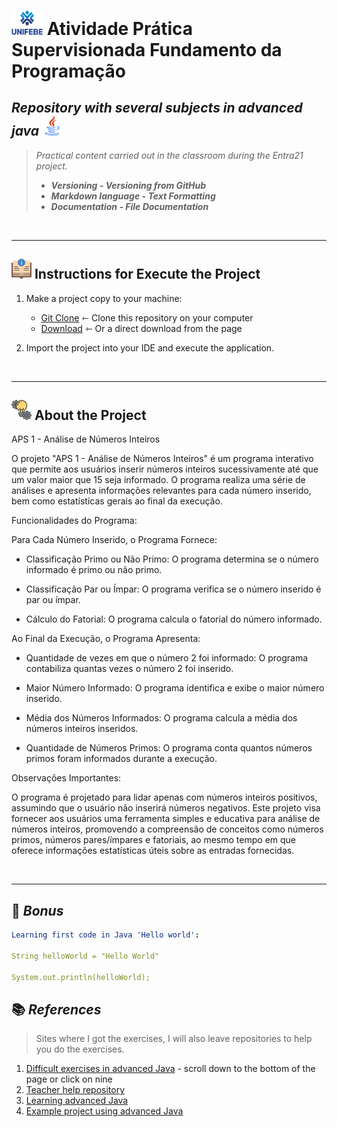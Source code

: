 # <img width="50px" src="icons/unifebe-logo-vertical.png" alt="Logo hDCHost" class="logo"> Atividade Prática Supervisionada Fundamento da Programação

## _Repository with several subjects in advanced java <img src="icons/java.png" alt="Logo hDCHost" class="logo">_

> _Practical content carried out in the classroom during the Entra21 project._
>
> - **_Versioning - Versioning from GitHub_**
> - **_Markdown language - Text Formatting_**
> - **_Documentation - File Documentation_**

<br>

---

## ![](/icons/instrucoes.png) Instructions for Execute the Project 

1. Make a project copy to your machine: 
    - [Git Clone](https://github.com/ArthurEstevan/Unifebe_Project_CandyStore_2023) ⇽ Clone this repository on your computer
    - [Download](https://github.com/ArthurEstevan/Atividade_Pratica_Supervisionada_Fundamento_Programacao/archive/refs/heads/main.zip) ⇽ Or a direct download from the page 

2. Import the project into your IDE and execute the application.

<br>

---

## ![](/icons/icon_conceito.png) About the Project

APS 1 - Análise de Números Inteiros

O projeto "APS 1 - Análise de Números Inteiros" é um programa interativo que permite aos usuários inserir números inteiros sucessivamente até que um valor maior que 15 seja informado. O programa realiza uma série de análises e apresenta informações relevantes para cada número inserido, bem como estatísticas gerais ao final da execução.

Funcionalidades do Programa:

Para Cada Número Inserido, o Programa Fornece:

- Classificação Primo ou Não Primo: O programa determina se o número informado é primo ou não primo.

- Classificação Par ou Ímpar: O programa verifica se o número inserido é par ou ímpar.

- Cálculo do Fatorial: O programa calcula o fatorial do número informado.

Ao Final da Execução, o Programa Apresenta:

- Quantidade de vezes em que o número 2 foi informado: O programa contabiliza quantas vezes o número 2 foi inserido.

- Maior Número Informado: O programa identifica e exibe o maior número inserido.

- Média dos Números Informados: O programa calcula a média dos números inteiros inseridos.

- Quantidade de Números Primos: O programa conta quantos números primos foram informados durante a execução.

Observações Importantes:

O programa é projetado para lidar apenas com números inteiros positivos, assumindo que o usuário não inserirá números negativos.
Este projeto visa fornecer aos usuários uma ferramenta simples e educativa para análise de números inteiros, promovendo a compreensão de conceitos como números primos, números pares/ímpares e fatoriais, ao mesmo tempo em que oferece informações estatísticas úteis sobre as entradas fornecidas.

<br>

---

## 🎫 _Bonus_

```yaml
Learning first code in Java 'Hello world':

String helloWorld = "Hello World"

System.out.println(helloWorld);
```

## 📚 _References_ 

> Sites where I got the exercises, I will also leave repositories to help you do the exercises.

1. [Difficult exercises in advanced Java](https://oliota.com/curso_detalhe/entra21-31-05-2022-java-avancado/1653925541581) - scroll down to the bottom of the page 
or click on nine
2. [Teacher help repository](https://github.com/oliota/entra21-aulas-java-avancado)
3. [Learning advanced Java](https://oliota.com/curso_detalhe/entra21-31-05-2022-java-avancado/1653925541581)
4. [Example project using advanced Java](https://github.com/TimeVerde/SistemaBancario)



